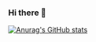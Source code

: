 ### Hi there 👋

[![Anurag's GitHub stats](https://github-readme-stats.vercel.app/api?username=KaaPex)](https://github.com/anuraghazra/github-readme-stats)

<!--
**KaaPex/KaaPex** is a ✨ _special_ ✨ repository because its `README.md` (this file) appears on your GitHub profile.

Here are some ideas to get you started:

- 🔭 I’m currently working on ...
- 🌱 I’m currently learning ...
- 👯 I’m looking to collaborate on ...
- 🤔 I’m looking for help with ...
- 💬 Ask me about ...
- 📫 How to reach me: ...
- 😄 Pronouns: ...
- ⚡ Fun fact: ...
-->
